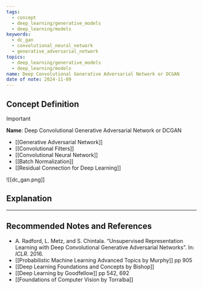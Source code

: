 ```yaml
---
tags:
  - concept
  - deep_learning/generative_models
  - deep_learning/models
keywords:
  - dc_gan
  - convolutional_neural_network
  - generative_adversarial_network
topics:
  - deep_learning/generative_models
  - deep_learning/models
name: Deep Convolutional Generative Adversarial Network or DCGAN
date of note: 2024-11-09
---
```


## Concept Definition

>[!important]
>**Name**: Deep Convolutional Generative Adversarial Network or DCGAN



- [[Generative Adversarial Network]]
- [[Convolutional Filters]]
- [[Convolutional Neural Network]]
- [[Batch Normalization]]
- [[Residual Connection for Deep Learning]]



![[dc_gan.png]]

## Explanation





-----------
##  Recommended Notes and References


- A. Radford, L. Metz, and S. Chintala. “Unsupervised Representation Learning with Deep Convolutional Generative Adversarial Networks”. In: *ICLR*.  2016.
- [[Probabilistic Machine Learning Advanced Topics by Murphy]] pp 905
- [[Deep Learning Foundations and Concepts by Bishop]]
- [[Deep Learning by Goodfellow]] pp 542, 692
- [[Foundations of Computer Vision by Torralba]]